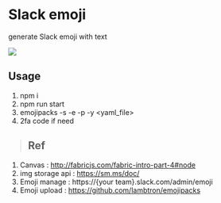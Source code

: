 # Slack emoji

generate Slack emoji with text

![](https://d.pr/i/7EnZKg+)

## Usage

1.  npm i
2.  npm run start
3.  emojipacks -s <subdomain> -e <email> -p <password> -y <yaml_file>
4.  2fa code if need

> ## Ref

1.  Canvas : http://fabricjs.com/fabric-intro-part-4#node
2.  img storage api : https://sm.ms/doc/
3.  Emoji manage : https://{your team}.slack.com/admin/emoji
4.  Emoji upload : https://github.com/lambtron/emojipacks
